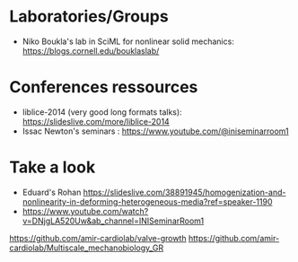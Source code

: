 # Laboratories/Groups
- Niko Boukla's lab in SciML for nonlinear solid mechanics: https://blogs.cornell.edu/bouklaslab/

# Conferences ressources
- liblice-2014 (very good long formats talks): https://slideslive.com/more/liblice-2014
- Issac Newton's seminars : https://www.youtube.com/@iniseminarroom1

# Take a look
- Eduard's Rohan https://slideslive.com/38891945/homogenization-and-nonlinearity-in-deforming-heterogeneous-media?ref=speaker-1190
- https://www.youtube.com/watch?v=DNjgLA520Uw&ab_channel=INISeminarRoom1


https://github.com/amir-cardiolab/valve-growth
https://github.com/amir-cardiolab/Multiscale_mechanobiology_GR
